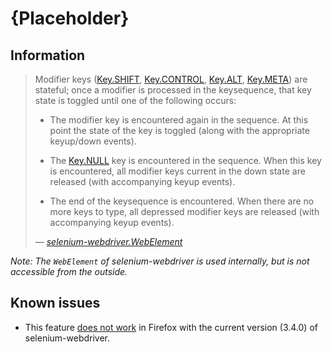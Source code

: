# {Placeholder}

## Information

> Modifier keys ([Key.SHIFT][webdriver-key], [Key.CONTROL][webdriver-key], [Key.ALT][webdriver-key], [Key.META][webdriver-key]) are stateful; once a modifier is processed in the keysequence, that key state is toggled until one of the following occurs:
>
> * The modifier key is encountered again in the sequence. At this point the state of the key is toggled (along with the appropriate keyup/down events).
>
> * The [Key.NULL][webdriver-key] key is encountered in the sequence. When this key is encountered, all modifier keys current in the down state are released (with accompanying keyup events).
>
> * The end of the keysequence is encountered. When there are no more keys to type, all depressed modifier keys are released (with accompanying keyup events).
>
> — *[selenium-webdriver.WebElement][webdriver-webelement]*

*Note: The `WebElement` of selenium-webdriver is used internally, but is not accessible from the outside.*

## Known issues

* This feature [does not work][geckodriver-issue-683] in Firefox with the current version (3.4.0) of selenium-webdriver.

[geckodriver-issue-683]: https://github.com/mozilla/geckodriver/issues/683
[webdriver-key]: https://seleniumhq.github.io/selenium/docs/api/javascript/module/selenium-webdriver/lib/input_exports_Key.html
[webdriver-webelement]: https://seleniumhq.github.io/selenium/docs/api/javascript/module/selenium-webdriver/index_exports_WebElement.html
